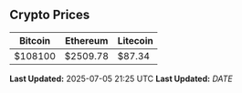 
## Crypto Prices
| Bitcoin | Ethereum | Litecoin |
| ------- | -------- | -------- |
| $108100 | $2509.78 | $87.34 |
**Last Updated:** 2025-07-05 21:25 UTC
**Last Updated:** $DATE$
